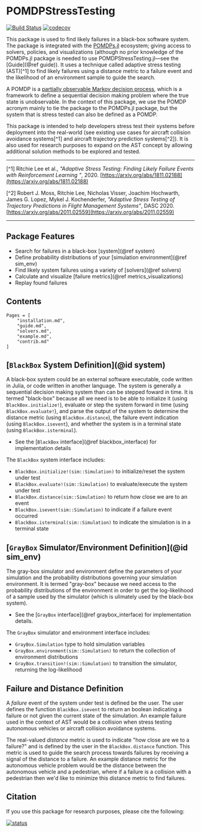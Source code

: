# POMDPStressTesting
[![Build Status](https://travis-ci.org/sisl/POMDPStressTesting.jl.svg?branch=master)](https://travis-ci.org/sisl/POMDPStressTesting.jl) [![codecov](https://codecov.io/gh/sisl/POMDPStressTesting.jl/branch/master/graph/badge.svg)](https://codecov.io/gh/sisl/POMDPStressTesting.jl)

This package is used to find likely failures in a black-box software system.
The package is integrated with the [POMDPs.jl](https://github.com/JuliaPOMDP/POMDPs.jl) ecosystem; giving access to solvers, policies, and visualizations (although no prior knowledge of the POMDPs.jl package is needed to use POMDPStressTesting.jl—see the [Guide](@ref guide)). It uses a technique called adaptive stress testing (AST)[^1] to find likely failures using a distance metric to a failure event and the likelihood of an environment sample to guide the search.

A POMDP is a [partially observable Markov decision process](https://en.wikipedia.org/wiki/Partially_observable_Markov_decision_process), which is a framework to define a sequential decision making problem where the true state is unobservable. In the context of this package, we use the POMDP acronym mainly to tie the package to the POMDPs.jl package, but the system that is stress tested can also be defined as a POMDP.

This package is intended to help developers stress test their systems before deployment into the real-world (see existing use cases for aircraft collision avoidance systems[^1] and aircraft trajectory prediction systems[^2]). It is also used for research purposes to expand on the AST concept by allowing additional solution methods to be explored and tested.

---

[^1] Ritchie Lee et al., *"Adaptive Stress Testing: Finding Likely Failure Events with Reinforcement Learning
"*, 2020. [https://arxiv.org/abs/1811.02188](https://arxiv.org/abs/1811.02188)

[^2] Robert J. Moss, Ritchie Lee, Nicholas Visser, Joachim Hochwarth, James G. Lopez, Mykel J. Kochenderfer, *"Adaptive Stress Testing of Trajectory Predictions in Flight Management Systems"*, DASC 2020. [https://arxiv.org/abs/2011.02559](https://arxiv.org/abs/2011.02559)

---

## Package Features
- Search for failures in a black-box [system](@ref system)
- Define probability distributions of your [simulation environment](@ref sim_env)
- Find likely system failures using a variety of [solvers](@ref solvers)
- Calculate and visualize [failure metrics](@ref metrics_visualizations)
- Replay found failures


## Contents
```@contents
Pages = [
    "installation.md",
    "guide.md",
    "solvers.md",
    "example.md",
    "contrib.md"
]
```

## [`BlackBox` System Definition](@id system)
A black-box system could be an external software executable, code written in Julia, or code written in another language.
The system is generally a sequential decision making system than can be stepped foward in time.
It is termed "black-box" because all we need is to be able to initialize it (using `BlackBox.initialize!`), evaluate or step the system forward in time (using `BlackBox.evaluate!`), and parse the output of the system to determine the distance metric (using `BlackBox.distance`), the failure event indication (using `BlackBox.isevent`), and whether the system is in a terminal state (using `BlackBox.isterminal`).
- See the [`BlackBox` interface](@ref blackbox_interface) for implementation details

The `BlackBox` system interface includes:
- `BlackBox.initialize!(sim::Simulation)` to initialize/reset the system under test
- `BlackBox.evaluate!(sim::Simulation)` to evaluate/execute the system under test
- `BlackBox.distance(sim::Simulation)` to return how close we are to an event
- `BlackBox.isevent(sim::Simulation)` to indicate if a failure event occurred
- `BlackBox.isterminal(sim::Simulation)` to indicate the simulation is in a terminal state


## [`GrayBox` Simulator/Environment Definition](@id sim_env)
The gray-box simulator and environment define the parameters of your simulation and the probability distributions governing your simulation environment. It is termed "gray-box" because we need access to the probability distributions of the environment in order to get the log-likelihood of a sample used by the simulator (which is ulimately used by the black-box system).
- See the [`GrayBox` interface](@ref graybox_interface) for implementation details.

The `GrayBox` simulator and environment interface includes:
- `GrayBox.Simulation` type to hold simulation variables
- `GrayBox.environment(sim::Simulation)` to return the collection of environment distributions
- `GrayBox.transition!(sim::Simulation)` to transition the simulator, returning the log-likelihood

## Failure and Distance Definition
A *failure* event of the system under test is defined be the user. The user defines the function `BlackBox.isevent` to return an boolean indicating a failure or not given the current state of the simulation. An example failure used in the context of AST would be a collision when stress testing autonomous vehicles or aircraft collision avoidance systems.

The real-valued *distance* metric is used to indicate "how close are we to a failure?" and is defined by the user in the `BlackBox.distance` function. This metric is used to guide the search process towards failures by receiving a signal of the distance to a failure. An example distance metric for the autonomous vehicle problem would be the distance between the autonomous vehicle and a pedestrian, where if a failure is a collision with a pedestrian then we'd like to minimize this distance metric to find failures.

## Citation

If you use this package for research purposes, please cite the following:

[![status](https://joss.theoj.org/papers/04dc39ea89e90938727d789a2e402b0b/status.svg)](https://joss.theoj.org/papers/04dc39ea89e90938727d789a2e402b0b)